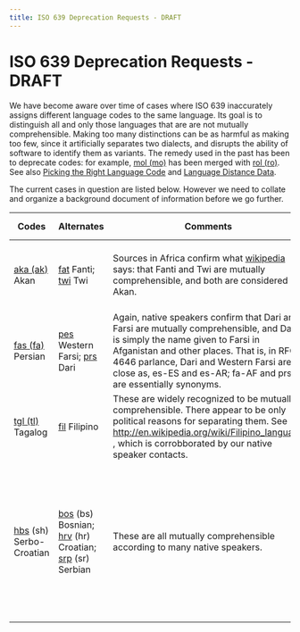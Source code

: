 ```yaml
---
title: ISO 639 Deprecation Requests - DRAFT
---
```


# ISO 639 Deprecation Requests - DRAFT

We have become aware over time of cases where ISO 639 inaccurately assigns different language codes to the same language. Its goal is to distinguish all and only those languages that are are not mutually comprehensible. Making too many distinctions can be as harmful as making too few, since it artificially separates two dialects, and disrupts the ability of software to identify them as variants. The remedy used in the past has been to deprecate codes: for example, [mol (mo)](http://www.sil.org/iso639-3/documentation.asp?id=mol) has been merged with [rol (ro)](http://www.sil.org/iso639-3/documentation.asp?id=rol). See also [Picking the Right Language Code](/index/cldr-spec/picking-the-right-language-code) and [Language Distance Data](/development/development-process/design-proposals/language-distance-data).

The current cases in question are listed below. However we need to collate and organize a background document of information before we go further.

| Codes | Alternates | Comments |  Recomended disposition |
|---|---|---|---|
| [aka (ak)](http://www.sil.org/iso639-3/documentation.asp?id=aka) Akan | [fat](http://www.sil.org/iso639-3/documentation.asp?id=fat) Fanti; [twi](http://www.sil.org/iso639-3/documentation.asp?id=twi) Twi | Sources in Africa confirm what [wikipedia](http://en.wikipedia.org/wiki/Akan_language) says: that Fanti and Twi are mutually comprehensible, and both are considered Akan. | Deprecate 'fat' and 'twi'; add the names "Fanti" and "Twi" to 'aka' |
| [fas (fa)](http://www.sil.org/iso639-3/documentation.asp?id=fas) Persian | [pes](http://www.sil.org/iso639-3/documentation.asp?id=pes) Western Farsi; [prs](http://www.sil.org/iso639-3/documentation.asp?id=prs) Dari | Again, native speakers confirm that Dari and Farsi are mutually comprehensible, and Dari is simply the name given to Farsi in Afganistan and other places. That is, in RFC 4646 parlance, Dari and Western Farsi are as close as, es-ES and es-AR; fa-AF and prs are essentially synonyms. | Deprecate 'pes' and 'prs'; add the names to 'fas' |
| [tgl (tl)](https://479453595-atari-embeds.googleusercontent.com/embeds/16cb204cf3a9d4d223a0a3fd8b0eec5d/goog_1243893892557) Tagalog | [fil](http://www.sil.org/iso639-3/documentation.asp?id=fil) Filipino | These are widely recognized to be mutually comprehensible. There appear to be only political reasons for separating them. See http://en.wikipedia.org/wiki/Filipino_language , which is corrobborated by our native speaker contacts. | Deprecate 'fil'; adding the name "Filipino" to 'tgl' |
| [hbs](http://www.sil.org/iso639-3/documentation.asp?id=hbs) (sh) Serbo-Croatian | [bos](http://www.sil.org/iso639-3/documentation.asp?id=bos) (bs) Bosnian; [hrv](http://www.sil.org/iso639-3/documentation.asp?id=hrv) (hr) Croatian; [srp](http://www.sil.org/iso639-3/documentation.asp?id=srp) (sr) Serbian | These are all mutually comprehensible according to many native speakers. | Ideally, we would deprecate bos, hrv, srp; add the names to 'hbs'; however, there is probably too much installed base to do this. |


